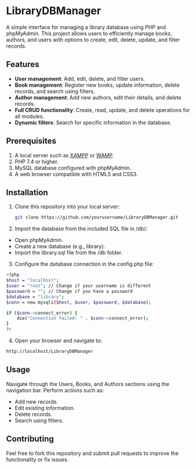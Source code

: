 # LibraryDBManager

A simple interface for managing a library database using PHP and phpMyAdmin. This project allows users to efficiently manage books, authors, and users with options to create, edit, delete, update, and filter records.

## Features

- **User management**: Add, edit, delete, and filter users.
- **Book management**: Register new books, update information, delete records, and search using filters.
- **Author management**: Add new authors, edit their details, and delete records.
- **Full CRUD functionality**: Create, read, update, and delete operations for all modules.
- **Dynamic filters**: Search for specific information in the database.

## Prerequisites

1. A local server such as [XAMPP](https://www.apachefriends.org/) or [WAMP](https://www.wampserver.com/).
2. PHP 7.4 or higher.
3. MySQL database configured with phpMyAdmin.
4. A web browser compatible with HTML5 and CSS3.

## Installation

1. Clone this repository into your local server:

   ```bash
   git clone https://github.com/yourusername/LibraryDBManager.git
   ```

2. Import the database from the included SQL file in /db/:

- Open phpMyAdmin.
- Create a new database (e.g., library).
- Import the library.sql file from the /db folder.

3. Configure the database connection in the config.php file:

```bash
<?php
$host = "localhost";
$user = "root"; // Change if your username is different
$password = ""; // Change if you have a password
$database = "library";
$conn = new mysqli($host, $user, $password, $database);

if ($conn->connect_error) {
    die("Connection failed: " . $conn->connect_error);
}
?>
```

4. Open your browser and navigate to:

```bash
http://localhost/LibraryDBManager

```

## Usage

Navigate through the Users, Books, and Authors sections using the navigation bar. Perform actions such as:

- Add new records.
- Edit existing information.
- Delete records.
- Search using filters.

## Contributing

Feel free to fork this repository and submit pull requests to improve the functionality or fix issues.
